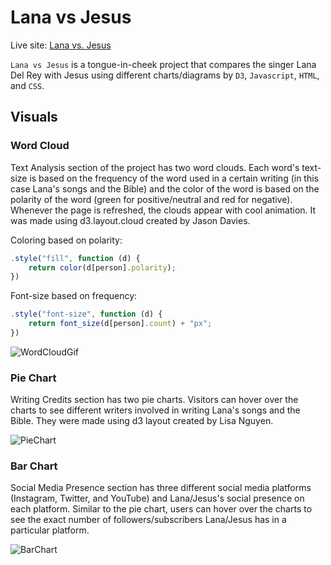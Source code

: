 # Lana vs Jesus

Live site: [Lana vs. Jesus](https://joshuachoi0508.github.io/Lana-vs-Jesus/)

`Lana vs Jesus` is a tongue-in-cheek project that compares the singer Lana Del Rey with Jesus using different charts/diagrams by `D3`, `Javascript`, `HTML`, and `CSS`.

## Visuals
### Word Cloud
Text Analysis section of the project has two word clouds. Each word's text-size is based on the frequency of the word used in a certain writing (in this case Lana's songs and the Bible) and the color of the word is based on the polarity of the word (green for positive/neutral and red for negative). Whenever the page is refreshed, the clouds appear with cool animation. It was made using d3.layout.cloud created by Jason Davies.

Coloring based on polarity:
```javascript
.style("fill", function (d) {
    return color(d[person].polarity);
})
```
Font-size based on frequency: 
```javascript
.style("font-size", function (d) {
    return font_size(d[person].count) + "px";
})
```

![WordCloudGif](./readMe/word_clouds.gif)
### Pie Chart
Writing Credits section has two pie charts. Visitors can hover over the charts to see different writers involved in writing Lana's songs and the Bible. They were made using d3 layout created by Lisa Nguyen.

![PieChart](./readMe/pie_chart.gif)

### Bar Chart
Social Media Presence section has three different social media platforms (Instagram, Twitter, and YouTube) and Lana/Jesus's social presence on each platform. Similar to the pie chart, users can hover over the charts to see the exact number of followers/subscribers Lana/Jesus has in a particular platform.

![BarChart](./readMe/bar_chart.gif)